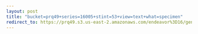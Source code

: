 ```yaml
---
layout: post
title: "bucket=prq49+series=16005+stint=53+view=text+what=specimen"
redirect_to: https://prq49.s3.us-east-2.amazonaws.com/endeavor%3D16/genomes/stage%3D0%2Bwhat%3Dgenerated/stint%3D53/series%3D16005/a%3Dgenome%2Bcriteria%3Dabundance%2Bmorph%3Dwildtype%2Bproc%3D0%2Bseries%3D16005%2Bstint%3D53%2Bthread%3D0%2Bvariation%3Dmaster%2Bext%3D.json.gz
---
```

